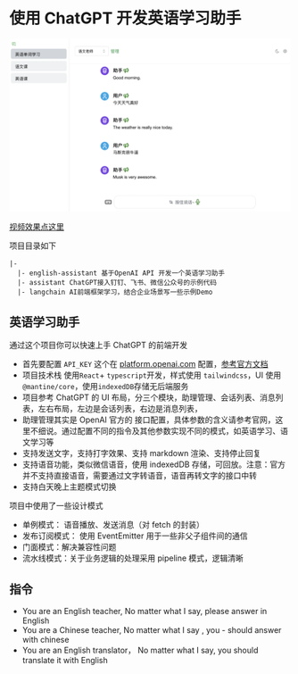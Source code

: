 # 使用 ChatGPT 开发英语学习助手

![image](./files/welcome.webp)

[视频效果点这里](https://static.warmplace.cn/ai-teacher.mp4)

项目目录如下

```txt
|-
  |- english-assistant 基于OpenAI API 开发一个英语学习助手
  |- assistant ChatGPT接入钉钉、飞书、微信公众号的示例代码
  |- langchain AI前端框架学习，结合企业场景写一些示例Demo
```

## 英语学习助手

通过这个项目你可以快速上手 ChatGPT 的前端开发

- 首先要配置 `API_KEY` 这个在 [platform.openai.com](https://platform.openai.com/api-keys) 配置，[参考官方文档](https://platform.openai.com/docs/quickstart)
- 项目技术栈 使用`React`+ `typescript`开发，样式使用 `tailwindcss`，UI 使用`@mantine/core`，使用`indexedDB`存储无后端服务
- 项目参考 ChatGPT 的 UI 布局，分三个模块，助理管理、会话列表、消息列表，左右布局，左边是会话列表，右边是消息列表，
- 助理管理其实是 OpenAI 官方的 接口配置，具体参数的含义请参考官网，这里不细说。通过配置不同的指令及其他参数实现不同的模式，如英语学习、语文学习等
- 支持发送文字，支持打字效果、支持 markdown 渲染、支持停止回复
- 支持语音功能，类似微信语音，使用 indexedDB 存储，可回放。注意：官方并不支持直接语音，需要通过文字转语音，语音再转文字的接口中转
- 支持白天晚上主题模式切换

项目中使用了一些设计模式

- 单例模式： 语音播放、发送消息（对 fetch 的封装）
- 发布订阅模式： 使用 EventEmitter 用于一些非父子组件间的通信
- 门面模式：解决兼容性问题
- 流水线模式：关于业务逻辑的处理采用 pipeline 模式，逻辑清晰

## 指令

- You are an English teacher, No matter what I say, please answer in English
- You are a Chinese teacher, No matter what I say , you - should answer with chinese
- You are an English translator， No matter what I say, you should translate it with English
